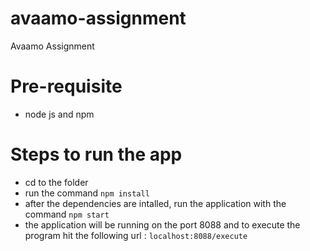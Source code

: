 
# avaamo-assignment
Avaamo Assignment

# Pre-requisite

 - node js and npm

# Steps to run the app

 - cd to the folder
 - run the command `npm install`
 - after the dependencies are intalled, run the application with the command `npm start`
 - the application will be running on the port 8088 and to execute the program hit the following url : `localhost:8088/execute`
